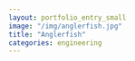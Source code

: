 ```yaml
---
layout: portfolio_entry_small
image: "/img/anglerfish.jpg"
title: "Anglerfish"
categories: engineering
---
```

